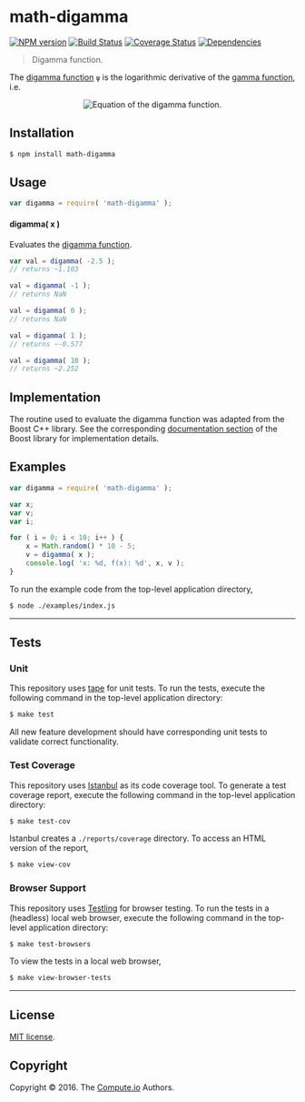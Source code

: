 math-digamma
===
[![NPM version][npm-image]][npm-url] [![Build Status][build-image]][build-url] [![Coverage Status][coverage-image]][coverage-url] [![Dependencies][dependencies-image]][dependencies-url]

> Digamma function.

The [digamma function](digamma-function) `ψ` is the logarithmic derivative of the [gamma function](gamma-function), i.e.

<div class="equation" align="center" data-raw-text="\psi(x) =\frac{d}{dx} \ln{\Gamma(x)}= \frac{\Gamma\,'(x)}{\Gamma(x)}. " data-equation="eq:digamma_function">
	<img src="https://cdn.rawgit.com/compute-io/digamma/f45b8572ebf552ca7e55d0ce0ab3a485e6b8cbe5/docs/img/eqn.svg" alt="Equation of the digamma function.">
	<br>
</div>

## Installation

``` bash
$ npm install math-digamma
```


## Usage

``` javascript
var digamma = require( 'math-digamma' );
```

#### digamma( x )

Evaluates the [digamma function](digamma-function).

``` javascript
var val = digamma( -2.5 );
// returns ~1.103

val = digamma( -1 );
// returns NaN

val = digamma( 0 );
// returns NaN

val = digamma( 1 );
// returns ~-0.577

val = digamma( 10 );
// returns ~2.252
```

## Implementation

The routine used to evaluate the digamma function was adapted from the Boost C++ library. See the corresponding [documentation section](boost-digamma) of the Boost library for implementation details.

## Examples

``` javascript
var digamma = require( 'math-digamma' );

var x;
var v;
var i;

for ( i = 0; i < 10; i++ ) {
	x = Math.random() * 10 - 5;
	v = digamma( x );
	console.log( 'x: %d, f(x): %d', x, v );
}
```

To run the example code from the top-level application directory,

``` bash
$ node ./examples/index.js
```


---
## Tests

### Unit

This repository uses [tape][tape] for unit tests. To run the tests, execute the following command in the top-level application directory:

``` bash
$ make test
```

All new feature development should have corresponding unit tests to validate correct functionality.


### Test Coverage

This repository uses [Istanbul][istanbul] as its code coverage tool. To generate a test coverage report, execute the following command in the top-level application directory:

``` bash
$ make test-cov
```

Istanbul creates a `./reports/coverage` directory. To access an HTML version of the report,

``` bash
$ make view-cov
```


### Browser Support

This repository uses [Testling][testling] for browser testing. To run the tests in a (headless) local web browser, execute the following command in the top-level application directory:

``` bash
$ make test-browsers
```

To view the tests in a local web browser,

``` bash
$ make view-browser-tests
```

<!-- [![browser support][browsers-image]][browsers-url] -->


---
## License

[MIT license](http://opensource.org/licenses/MIT).


## Copyright

Copyright &copy; 2016. The [Compute.io][compute-io] Authors.


[npm-image]: http://img.shields.io/npm/v/math-digamma.svg
[npm-url]: https://npmjs.org/package/math-digamma

[build-image]: http://img.shields.io/travis/math.io/digamma/master.svg
[build-url]: https://travis-ci.org/math.io/digamma

[coverage-image]: https://img.shields.io/codecov/c/github/math.io/digamma/master.svg
[coverage-url]: https://codecov.io/github/math.io/digamma?branch=master

[dependencies-image]: http://img.shields.io/david/math.io/digamma.svg
[dependencies-url]: https://david-dm.org/math.io/digamma

[dev-dependencies-image]: http://img.shields.io/david/dev/math.io/digamma.svg
[dev-dependencies-url]: https://david-dm.org/dev/math.io/digamma

[github-issues-image]: http://img.shields.io/github/issues/math.io/digamma.svg
[github-issues-url]: https://github.com/math.io/digamma/issues

[tape]: https://github.com/substack/tape
[istanbul]: https://github.com/gotwarlost/istanbul
[testling]: https://ci.testling.com

[boost-digamma]: http://www.boost.org/doc/libs/1_53_0/libs/math/doc/sf_and_dist/html/math_toolkit/special/sf_gamma/digamma.html#math_toolkit.special.sf_gamma.digamma.implementation
[compute-io]: https://github.com/compute-io/
[digamma-function]: https://en.wikipedia.org/wiki/Digamma_function
[gamma-function]: https://en.wikipedia.org/wiki/Gamma_function
